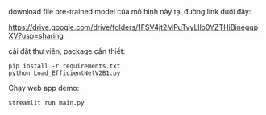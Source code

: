 download file pre-trained model của mô hình này tại đường link dưới đây:

https://drive.google.com/drive/folders/1FSV4jt2MPuTvyLllo0YZTHiBinegqpXV?usp=sharing

cài đặt thư viên, package cần thiết:
```
pip install -r requirements.txt
python Load_EfficientNetV2B1.py
```

Chạy web app demo:

`streamlit run main.py`
